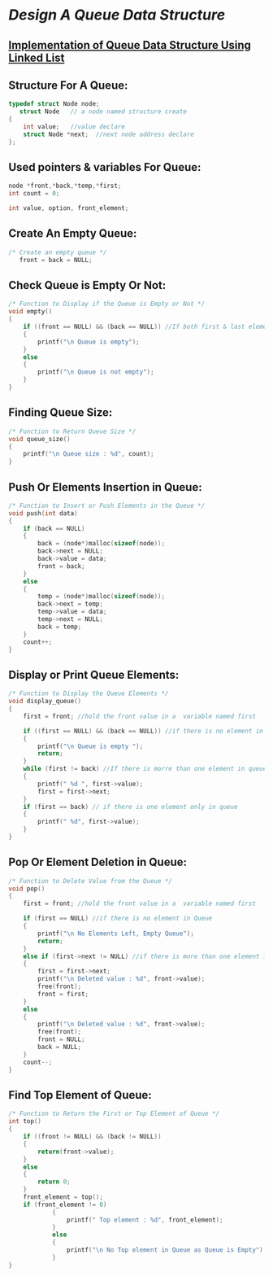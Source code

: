 # ***Design A Queue Data Structure***
## [Implementation of Queue Data Structure Using Linked List](../lab10/1.c)
## Structure For A Queue:
```c
typedef struct Node node;
   struct Node   // a node named structure create
{
    int value;   //value declare
    struct Node *next;  //next node address declare
};
```
## Used pointers & variables For Queue:
```c
node *front,*back,*temp,*first;
int count = 0;

int value, option, front_element;
```
## Create An Empty Queue:
```c
/* Create an empty queue */
   front = back = NULL;
```

## Check Queue is Empty Or Not:
```c
/* Function to Display if the Queue is Empty or Not */
void empty()
{
    if ((front == NULL) && (back == NULL)) //If both first & last element of queue is equal to Null.
    {
        printf("\n Queue is empty");
    }
    else
    {
        printf("\n Queue is not empty");
    }
}
```
## Finding Queue Size:
```c
/* Function to Return Queue Size */
void queue_size()
{
    printf("\n Queue size : %d", count);
}
```

## Push Or Elements Insertion in Queue:
```c
/* Function to Insert or Push Elements in the Queue */
void push(int data)
{
    if (back == NULL) 
    {
        back = (node*)malloc(sizeof(node));
        back->next = NULL;
        back->value = data;
        front = back;
    }
    else
    {
        temp = (node*)malloc(sizeof(node));
        back->next = temp;
        temp->value = data;
        temp->next = NULL;
        back = temp;
    }
    count++;
}
```

## Display or Print Queue Elements:
```c
/* Function to Display the Queue Elements */
void display_queue()
{
    first = front; //hold the front value in a  variable named first

    if ((first == NULL) && (back == NULL)) //if there is no element in Queue
    {
        printf("\n Queue is empty ");
        return;
    }
    while (first != back) //If there is morre than one element in queue
    {
        printf(" %d ", first->value);
        first = first->next;
    }
    if (first == back) // if there is one element only in queue
    {
        printf(" %d", first->value);
    }
}
```

## Pop Or Element Deletion in Queue:
```c
/* Function to Delete Value from the Queue */
void pop()
{
    first = front; //hold the front value in a  variable named first

    if (first == NULL) //if there is no element in Queue
    {
        printf("\n No Elements Left, Empty Queue");
        return;
    }
    else if (first->next != NULL) //if there is more than one element in Queue
    {
        first = first->next;
        printf("\n Deleted value : %d", front->value);
        free(front);
        front = first;
    }
    else
    {
        printf("\n Deleted value : %d", front->value);
        free(front);
        front = NULL;
        back = NULL;
    }
    count--;
}
```

## Find Top Element of Queue:
```c
/* Function to Return the First or Top Element of Queue */
int top()
{
    if ((front != NULL) && (back != NULL))
    {
        return(front->value);
    }
    else
    {
        return 0;
    } 
    front_element = top();
    if (front_element != 0)
            {
                printf(" Top element : %d", front_element);
            }
            else
            {
                printf("\n No Top element in Queue as Queue is Empty");
            }
}
```
